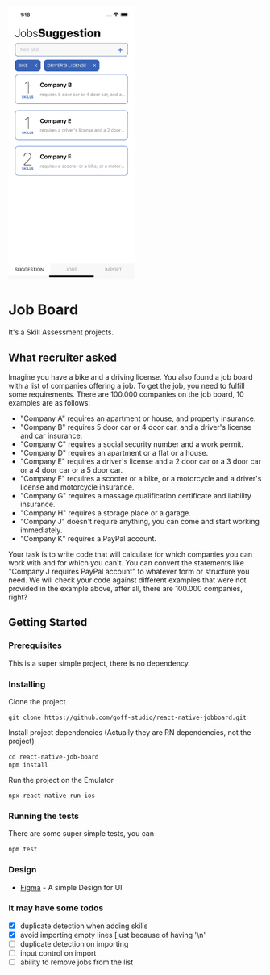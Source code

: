 
<img src="https://github.com/goff-studio/react-native-jobboard/blob/master/src/assets/screens/suggestion.png?raw=true" width="250">

# Job Board
It's a Skill Assessment projects.

## What recruiter asked
Imagine you have a bike and a driving license. You also found a job board with a list of companies offering a job. To get the job, you need to fulfill some requirements. There are 100.000 companies on the job board, 10 examples are as follows:

- "Company A" requires an apartment or house, and property insurance.
- "Company B" requires 5 door car or 4 door car, and a driver's license and car insurance.
- "Company C" requires a social security number and a work permit.
- "Company D" requires an apartment or a flat or a house.
- "Company E" requires a driver's license and a 2 door car or a 3 door car or a 4 door car or a 5 door car.
- "Company F" requires a scooter or a bike, or a motorcycle and a driver's license and motorcycle insurance.
- "Company G" requires a massage qualification certificate and liability insurance.
- "Company H" requires a storage place or a garage.
- "Company J" doesn't require anything, you can come and start working immediately.
- "Company K" requires a PayPal account.

Your task is to write code that will calculate for which companies you can work with and for which you can't. You can convert the statements like "Company J requires PayPal account" to whatever form or structure you need. We will check your code against different examples that were not provided in the example above, after all, there are 100.000 companies, right?

## Getting Started
### Prerequisites

This is a super simple project, there is no dependency.


### Installing

Clone the project

```
git clone https://github.com/goff-studio/react-native-jobboard.git
```

Install project dependencies (Actually they are RN dependencies, not the project)

```
cd react-native-job-board
npm install
```

Run the project on the Emulator
```
npx react-native run-ios
```

### Running the tests
There are some super simple tests, you can
```
npm test
```


### Design

* [Figma](https://www.figma.com/file/oHAxkfz6SdkIQlNU55LVmj/Job-Board) - A simple Design for UI


### It may have some todos
- [x] duplicate detection when adding skills
- [x] avoid importing empty lines [just because of having '\n'
- [ ] duplicate detection on importing
- [ ] input control on import
- [ ] ability to remove jobs from the list
